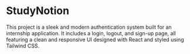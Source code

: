 # StudyNotion
This project is a sleek and modern authentication system built for an internship application. It includes a login, logout, and sign-up page, all featuring a clean and responsive UI designed with React and styled using Tailwind CSS.

